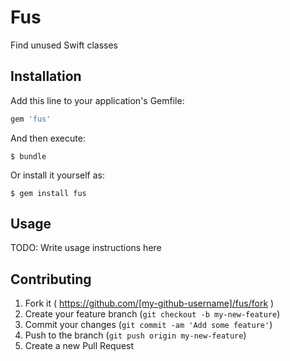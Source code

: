 # Fus

Find unused Swift classes

## Installation

Add this line to your application's Gemfile:

```ruby
gem 'fus'
```

And then execute:

    $ bundle

Or install it yourself as:

    $ gem install fus

## Usage

TODO: Write usage instructions here

## Contributing

1. Fork it ( https://github.com/[my-github-username]/fus/fork )
2. Create your feature branch (`git checkout -b my-new-feature`)
3. Commit your changes (`git commit -am 'Add some feature'`)
4. Push to the branch (`git push origin my-new-feature`)
5. Create a new Pull Request
